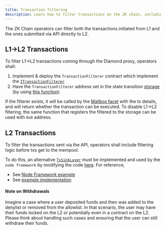 ```yaml
---
title: Transaction filtering
description: Learn how to filter transactions on the ZK chain, including L1→L2 and L2 transactions.
---
```


The ZK Chain operators can filter both the transactions initiated from L1 and the ones submitted via API directly to L2.

## L1->L2 Transactions
To filter L1→L2 transactions coming through the Diamond proxy, operators shall:

1. Implement & deploy the `TransactionFilterer` contract which implement the
   [`ITransactionFilterer`](https://github.com/matter-labs/era-contracts/blob/d1d4391b7d4685346d005df75935769a42ea60bc/l1-contracts/contracts/state-transition/chain-interfaces/ITransactionFilterer.sol#L8)
2. Have the `TransactionFilterer` address set in the state transition
   [storage](https://github.com/matter-labs/era-contracts/blob/d1d4391b7d4685346d005df75935769a42ea60bc/l1-contracts/contracts/state-transition/chain-deps/ZkSyncHyperchainStorage.sol)
   (by using [this function](https://github.com/matter-labs/era-contracts/blob/d1d4391b7d4685346d005df75935769a42ea60bc/l1-contracts/contracts/state-transition/chain-deps/facets/Admin.sol#L116)).

If the filterer exists, it will be called by the
[Mailbox facet](https://github.com/matter-labs/era-contracts/blob/d1d4391b7d4685346d005df75935769a42ea60bc/l1-contracts/contracts/state-transition/chain-deps/facets/Mailbox.sol#L257-L264)
with the tx details, and will return whether the transaction can be executed.
To disable L1→L2 filtering, the same function that registers the filtered to the storage can be used with `0x0` address.

## L2 Transactions

To filter the transactions sent via the API, operators shall include filtering logic before txs get to the mempool.

To do this, an alternative [`TxSinkLayer`](https://github.com/matter-labs/zksync-era/blob/7ace594fb3140212bd94ffd6bffcac99805cf4b1/core/node/node_framework/src/implementations/layers/web3_api/tx_sink/master_pool_sink.rs)
must be implemented and used by the `node framework` by modifying the code
[here](https://github.com/matter-labs/zksync-era/blob/7ace594fb3140212bd94ffd6bffcac99805cf4b1/core/bin/zksync_server/src/node_builder.rs#L332).
For reference,

- See [Node Framework example](https://github.com/matter-labs/zksync-era/blob/7ace594fb3140212bd94ffd6bffcac99805cf4b1/core/node/node_framework/examples/showcase.rs#L253)
- See [example implementation](https://github.com/matter-labs/zksync-era/pull/1782)

#### Note on Withdrawals

Imagine a case where a user deposited funds and then was added to the denylist or removed from the allowlist.
In that scenario, the user may have their funds locked on the L2 or potentially even in a contract on the L2.
Please think about handling such cases and ensuring that the user can still withdraw their funds.
